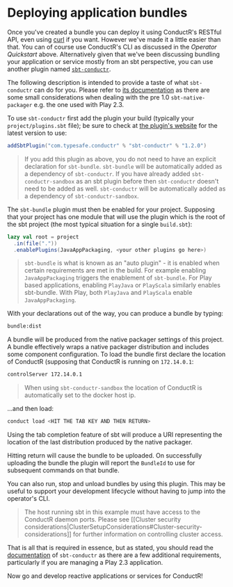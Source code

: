 # Deploying application bundles

Once you've created a bundle you can deploy it using ConductR's RESTful API, even using [curl](http://curl.haxx.se/) if you want. However we've made it a little easier than that. You can of course use ConductR's CLI as discussed in the _Operator Quickstart_ above. Alternatively given that we've been discussing bundling your application or service mostly from an sbt perspective, you can use another plugin named [`sbt-conductr`](https://github.com/sbt/sbt-conductr#sbt-conductr).

The following description is intended to provide a taste of what `sbt-conductr` can do for you. Please refer to [its documentation](https://github.com/sbt/sbt-conductr/blob/master/README.md) as there are some small considerations when dealing with the pre 1.0 `sbt-native-packager` e.g. the one used with Play 2.3.

To use `sbt-conductr` first add the plugin your build (typically your `project/plugins.sbt` file); be sure to check at [the plugin's website](https://github.com/sbt/sbt-conductr#sbt-conductr) for the latest version to use:

```scala
addSbtPlugin("com.typesafe.conductr" % "sbt-conductr" % "1.2.0")
```

> If you add this plugin as above, you do not need to have an explicit declaration for `sbt-bundle`. `sbt-bundle` will be automatically added as a dependency of `sbt-conductr`. If you have already added `sbt-conductr-sandbox` as an sbt plugin before then `sbt-conductr` doesn't need to be added as well. `sbt-conductr` will be automatically added as a dependency of `sbt-conductr-sandbox`.

The `sbt-bundle` plugin must then be enabled for your project. Supposing that your project has one module that will use the plugin which is the root of the sbt project (the most typical situation for a single `build.sbt`):

```scala
lazy val root = project
  .in(file("."))
  .enablePlugins(JavaAppPackaging, <your other plugins go here>)
```

> `sbt-bundle` is what is known as an "auto plugin" - it is enabled when certain requirements are met in the build. For example enabling `JavaAppPackaging` triggers the enablement of `sbt-bundle`. For Play based applications, enabling `PlayJava` or `PlayScala` similarly enables sbt-bundle. With Play, both `PlayJava` and `PlayScala` enable `JavaAppPackaging`.

With your declarations out of the way, you can produce a bundle by typing:

```bash
bundle:dist
```

A bundle will be produced from the native packager settings of this project. A bundle effectively wraps a native
packager distribution and includes some component configuration. To load the bundle first declare the location of ConductR (supposing that ConductR is running on `172.14.0.1`:

```bash
controlServer 172.14.0.1
```

> When using `sbt-conductr-sandbox` the location of ConductR is automatically set to the docker host ip.

...and then load:

```bash
conduct load <HIT THE TAB KEY AND THEN RETURN>
```

Using the tab completion feature of sbt will produce a URI representing the location of the last distribution
produced by the native packager.

Hitting return will cause the bundle to be uploaded. On successfully uploading the bundle the plugin will report
the `BundleId` to use for subsequent commands on that bundle.

You can also run, stop and unload bundles by using this plugin. This may be useful to support your development lifecycle without having to jump into the operator's CLI.

> The host running sbt in this example must have access to the ConductR daemon ports. Please see  [[Cluster security considerations|ClusterSetupConsiderations#Cluster-security-considerations]] for further information on controlling cluster access.

That is all that is required in essence, but as stated, you should read the [documentation](https://github.com/sbt/sbt-conductr/blob/master/README.md) of `sbt-conductr` as there are a few additional requirements, particularly if you are managing a Play 2.3 application.

Now go and develop reactive applications or services for ConductR!
